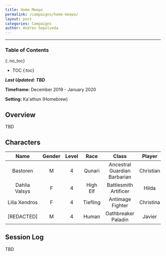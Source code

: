 ```yaml
---
title: Home Meepo
permalink: /campaigns/home-meepo/
layout: post
categories: Campaigns
author: Andres Sepulveda
---
```


<hr>

<div class="toc">

### Table of Contents
{:.no_toc}

* TOC
{:toc}

</div>

***Last Updated: TBD***

**Timeframe:** December 2019 - January 2020

**Setting:** Ka'athun (Homebrew)

## Overview

TBD

## Characters

|Name|Gender|Level|Race|Class|Player|
|:--:|:---:|:--:|:---:|:----:|:----:|
|Bastoren|M|4|Qunari|Ancestral Guardian Barbarian|Christian|
|Dahlia Valsys|F|4|High Elf|Battlesmith Artificer|Hilda|
|Lilia Xendros|F|4|Tiefling|Antimage Fighter|Christina|
|[REDACTED]|M|4|Human|Oathbreaker Paladin|Javier|

## Session Log

TBD